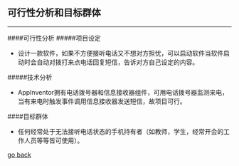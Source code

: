 ## 可行性分析和目标群体 ##
---
####可行性分析
#####项目设定
* 设计一款软件，如果不方便接听电话又不想对方担忧，可以启动软件当软件启动时会自动对拨打来点电话回复短信，告诉对方自己设定的内容。

#####技术分析
* AppInventor拥有电话拨号器和信息接收器组件，可用电话拨号器监测来电，当有来电时触发事件调用信息接收器发送短信，故项目可行。

####目标群体
* 任何经常处于无法接听电话状态的手机持有者（如教师，学生，经常开会的工作人员等等皆可使用）。

[go back](SUMMARY.md)